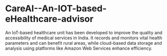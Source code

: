 # CareAI--An-IOT-based-eHealthcare-advisor
An IoT-based healthcare unit has been developed to improve the quality and accessibility of medical services in India. It records and monitors vital health parameters and can benefit rural areas, while cloud-based data storage and analysis using platforms like Amazon Web Services enhance efficiency.
